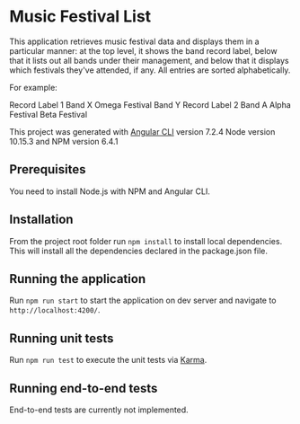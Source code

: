 # Music Festival List

This application retrieves music festival data and displays them in a particular manner: 
at the top level, it shows the band record label, below that it lists out all bands under their management, and below that it displays which festivals they've attended, if any. All entries are sorted alphabetically.

For example:

Record Label 1
    Band X
        Omega Festival
    Band Y
Record Label 2
    Band A
        Alpha Festival
        Beta Festival

This project was generated with [Angular CLI](https://github.com/angular/angular-cli) version 7.2.4 Node version 10.15.3 and NPM version 6.4.1

## Prerequisites

You need to install Node.js with NPM and Angular CLI.

## Installation

From the project root folder run `npm install` to install local dependencies. This will install all the dependencies declared in the package.json file.

## Running the application

Run `npm run start` to start the application on dev server and navigate to `http://localhost:4200/`. 

## Running unit tests

Run `npm run test` to execute the unit tests via [Karma](https://karma-runner.github.io).

## Running end-to-end tests

End-to-end tests are currently not implemented.

